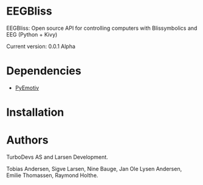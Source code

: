 EEGBliss
========

EEGBliss: Open source API for controlling computers with Blissymbolics and EEG (Python + Kivy)

Current version: 0.0.1 Alpha


Dependencies
========

* [PyEmotiv](https://github.com/dplass/PyEpoc)

Installation
============

<coming soon>

Authors
=======
TurboDevs AS and Larsen Development.

Tobias Andersen, Sigve Larsen, Nine Bauge, Jan Ole Lysen Andersen, Emilie Thomassen, Raymond Holthe.
